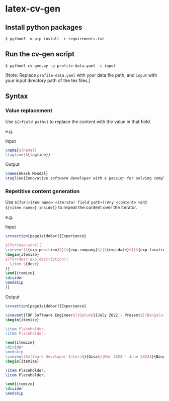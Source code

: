 # latex-cv-gen

## Install python packages
```shell
$ python3 -m pip install -r requirements.txt
```

## Run the cv-gen script
```shell
$ python3 cv-gen.py -p profile-data.yaml -i input
```
[Note: Replace `profile-data.yaml` with your data file path, and `input` with your input directory path of the tex files.]


## Syntax
### Value replacement
Use `${<field path>}` to replace the content with the value in that field.

e.g.

Input
```latex
\name{${name}}
\tagline{${tagline}}
```
Output
```latex
\name{Akash Mondal}
\tagline{Innovative software developer with a passion for solving complex problems and delivering creative solutions.}
```

### Repetitive content generation
Use `${for(<item name>:<iterator field path>)(Any <content> with ${<item name>} inside)}` to repeat the content over the iterator.

e.g.

Input
```latex
\cvsection[page1sidebar]{Experience}

${for(exp:work)(
\cvevent{${exp.position}$}{${exp.company}$}{${exp.date}$}{${exp.location}}
\begin{itemize}
${for(desc:exp.description)(
  \item ${desc}
)}
\end{itemize}
\divider
\medskip
)}
```
Output
```latex
\cvsection[page1sidebar]{Experience}

\cvevent{TDP Software Engineer$}{Optum$}{July 2022 - Present$}{Bangalore, India}
\begin{itemize}

\item Placeholder.
\item Placeholder.

\end{itemize}
\divider
\medskip
\cvevent{Software Developer Intern$}{Giva$}{Mar 2022 - June 2022$}{Bangalore, India}
\begin{itemize}

\item Placeholder.
\item Placeholder.

\end{itemize}
\divider
\medskip
```
